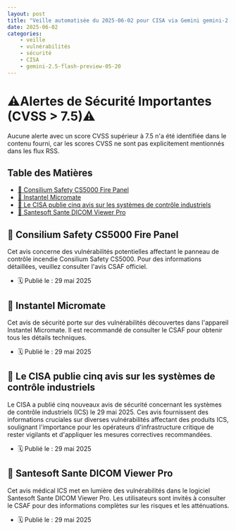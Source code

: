 ```yaml
---
layout: post
title: "Veille automatisée du 2025-06-02 pour CISA via Gemini gemini-2.5-flash-preview-05-20"
date: 2025-06-02
categories:
    - veille
    - vulnérabilités
    - sécurité
    - CISA
    - gemini-2.5-flash-preview-05-20
---
```

# ⚠️Alertes de Sécurité Importantes (CVSS > 7.5)⚠️
Aucune alerte avec un score CVSS supérieur à 7.5 n'a été identifiée dans le contenu fourni, car les scores CVSS ne sont pas explicitement mentionnés dans les flux RSS.

## Table des Matières
*   [🚨 Consilium Safety CS5000 Fire Panel](https://www.cisa.gov/news-events/ics-advisories/icsa-25-148-03)
*   [🚨 Instantel Micromate](https://www.cisa.gov/news-events/ics-advisories/icsa-25-148-04)
*   [📢 Le CISA publie cinq avis sur les systèmes de contrôle industriels](https://www.cisa.gov/news-events/alerts/2025/05/29/cisa-releases-five-industrial-control-systems-advisories)
*   [🚨 Santesoft Sante DICOM Viewer Pro](https://www.cisa.gov/news-events/ics-medical-advisories/icsma-25-148-01)

## 🚨 Consilium Safety CS5000 Fire Panel
Cet avis concerne des vulnérabilités potentielles affectant le panneau de contrôle incendie Consilium Safety CS5000. Pour des informations détaillées, veuillez consulter l'avis CSAF officiel.
*   🗓️ Publié le : 29 mai 2025

## 🚨 Instantel Micromate
Cet avis de sécurité porte sur des vulnérabilités découvertes dans l'appareil Instantel Micromate. Il est recommandé de consulter le CSAF pour obtenir tous les détails techniques.
*   🗓️ Publié le : 29 mai 2025

## 📢 Le CISA publie cinq avis sur les systèmes de contrôle industriels
Le CISA a publié cinq nouveaux avis de sécurité concernant les systèmes de contrôle industriels (ICS) le 29 mai 2025. Ces avis fournissent des informations cruciales sur diverses vulnérabilités affectant des produits ICS, soulignant l'importance pour les opérateurs d'infrastructure critique de rester vigilants et d'appliquer les mesures correctives recommandées.
*   🗓️ Publié le : 29 mai 2025

## 🚨 Santesoft Sante DICOM Viewer Pro
Cet avis médical ICS met en lumière des vulnérabilités dans le logiciel Santesoft Sante DICOM Viewer Pro. Les utilisateurs sont invités à consulter le CSAF pour des informations complètes sur les risques et les atténuations.
*   🗓️ Publié le : 29 mai 2025